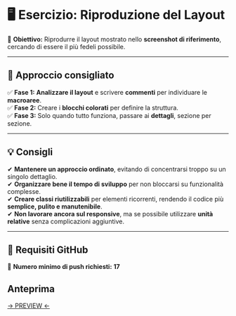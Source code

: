 # 🖥️ Esercizio: Riproduzione del Layout  

🔹 **Obiettivo:** Riprodurre il layout mostrato nello **screenshot di riferimento**, cercando di essere il più fedeli possibile.  

---

## 📌 Approccio consigliato  

✅ **Fase 1:** **Analizzare il layout** e scrivere **commenti** per individuare le **macroaree**.  
✅ **Fase 2:** Creare i **blocchi colorati** per definire la struttura.  
✅ **Fase 3:** Solo quando tutto funziona, passare ai **dettagli**, sezione per sezione.  

---

## 💡 Consigli  

✔ **Mantenere un approccio ordinato**, evitando di concentrarsi troppo su un singolo dettaglio.  
✔ **Organizzare bene il tempo di sviluppo** per non bloccarsi su funzionalità complesse.  
✔ **Creare classi riutilizzabili** per elementi ricorrenti, rendendo il codice più **semplice, pulito e manutenibile**.  
✔ **Non lavorare ancora sul responsive**, ma se possibile utilizzare **unità relative** senza complicazioni aggiuntive.  

---

## 🔄 Requisiti GitHub  

📌 **Numero minimo di push richiesti:** **17**  

## Anteprima

[-> PREVIEW <-](https://simonelupone.github.io/htmlcss-dropbox/)
